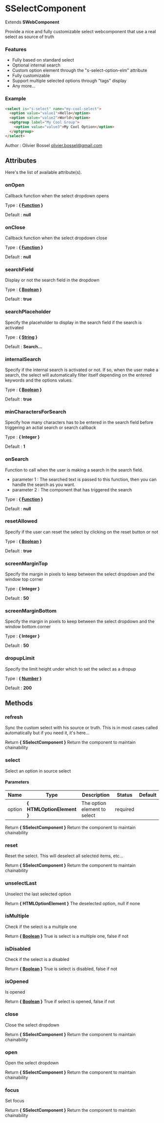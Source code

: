 # SSelectComponent

Extends **SWebComponent**

Provide a nice and fully customizable select webcomponent that use a real select as source of truth

### Features

- Fully based on standard select
- Optional internal search
- Custom option element through the "s-select-option-elm" attribute
- Fully customizable
- Support multiple selected options through "tags" display
- Any more...

### Example

```html
<select is="s-select" name="my-cool-select">
  <option value="value1">Hello</option>
  <option value="value2">World</option>
  <optgroup label="My Cool Group">
    <option value="value3">My Cool Option</option>
  </optgroup>
</select>
```

Author : Olivier Bossel [olivier.bossel@gmail.com](mailto:olivier.bossel@gmail.com)

## Attributes

Here's the list of available attribute(s).

### onOpen

Callback function when the select dropdown opens

Type : **{ [Function](https://developer.mozilla.org/fr/docs/Web/JavaScript/Reference/Objets_globaux/Function) }**

Default : **null**

### onClose

Callback function when the select dropdown close

Type : **{ [Function](https://developer.mozilla.org/fr/docs/Web/JavaScript/Reference/Objets_globaux/Function) }**

Default : **null**

### searchField

Display or not the search field in the dropdown

Type : **{ [Boolean](https://developer.mozilla.org/fr/docs/Web/JavaScript/Reference/Objets_globaux/Boolean) }**

Default : **true**

### searchPlaceholder

Specify the placeholder to display in the search field if the search is activated

Type : **{ [String](https://developer.mozilla.org/fr/docs/Web/JavaScript/Reference/Objets_globaux/String) }**

Default : **Search...**

### internalSearch

Specify if the internal search is activated or not. If so, when the user make a search, the select will
automatically filter itself depending on the entered keywords and the options values.

Type : **{ [Boolean](https://developer.mozilla.org/fr/docs/Web/JavaScript/Reference/Objets_globaux/Boolean) }**

Default : **true**

### minCharactersForSearch

Specify how many characters has to be entered in the search field before triggering an actial search or search callback

Type : **{ Integer }**

Default : **1**

### onSearch

Function to call when the user is making a search in the search field.

- parameter 1 : The searched text is passed to this function, then you can handle the search as you want.
- parameter 2 : The component that has triggered the search

Type : **{ [Function](https://developer.mozilla.org/fr/docs/Web/JavaScript/Reference/Objets_globaux/Function) }**

Default : **null**

### resetAllowed

Specify if the user can reset the select by clicking on the reset button or not

Type : **{ [Boolean](https://developer.mozilla.org/fr/docs/Web/JavaScript/Reference/Objets_globaux/Boolean) }**

Default : **true**

### screenMarginTop

Specify the margin in pixels to keep between the select dropdown and the window top corner

Type : **{ Integer }**

Default : **50**

### screenMarginBottom

Specify the margin in pixels to keep between the select dropdown and the window bottom corner

Type : **{ Integer }**

Default : **50**

### dropupLimit

Specify the limit height under which to set the select as a dropup

Type : **{ [Number](https://developer.mozilla.org/fr/docs/Web/JavaScript/Reference/Objets_globaux/Number) }**

Default : **200**

## Methods

### refresh

Sync the custom select with his source or truth.
This is in most cases called automatically but if you need it, it's here...

Return **{ SSelectComponent }** Return the component to maintain chainability

### select

Select an option in source select

#### Parameters

| Name   | Type                      | Description                  | Status   | Default |
| ------ | ------------------------- | ---------------------------- | -------- | ------- |
| option | **{ HTMLOptionElement }** | The option element to select | required |

Return **{ SSelectComponent }** Return the component to maintain chainability

### reset

Reset the select. This will deselect all selected items, etc...

Return **{ SSelectComponent }** Return the component to maintain chainability

### unselectLast

Unselect the last selected option

Return **{ HTMLOptionElement }** The deselected option, null if none

### isMultiple

Check if the select is a multiple one

Return **{ [Boolean](https://developer.mozilla.org/fr/docs/Web/JavaScript/Reference/Objets_globaux/Boolean) }** True is select is a multiple one, false if not

### isDisabled

Check if the select is a disabled

Return **{ [Boolean](https://developer.mozilla.org/fr/docs/Web/JavaScript/Reference/Objets_globaux/Boolean) }** True is select is disabled, false if not

### isOpened

Is opened

Return **{ [Boolean](https://developer.mozilla.org/fr/docs/Web/JavaScript/Reference/Objets_globaux/Boolean) }** True if select is opened, false if not

### close

Close the select dropdown

Return **{ SSelectComponent }** Return the component to maintain chainability

### open

Open the select dropdown

Return **{ SSelectComponent }** Return the component to maintain chainability

### focus

Set focus

Return **{ SSelectComponent }** Return the component to maintain chainability
